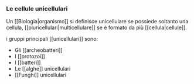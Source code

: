 ### Le cellule unicellulari
Un [[Biologia|organismo]] si definisce unicellulare se possiede soltanto una cellula, [[pluricellulari|multicellulare]] se è formato da più [[cellula|cellule]].

i gruppi principali [[unicellulari]] sono: 
- Gli [[archeobatteri]]
- I [[protozoi]]
- I [[batteri]]
- Le [[alghe]] unicellulari
- [[Funghi]] unicellulari